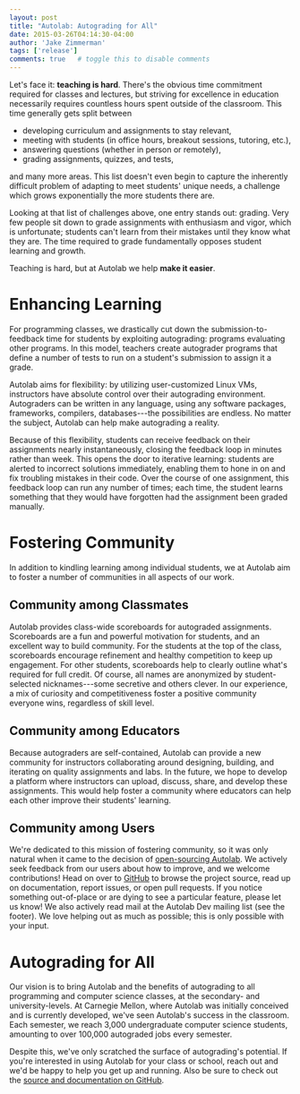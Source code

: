 ```yaml
---
layout: post
title: "Autolab: Autograding for All"
date: 2015-03-26T04:14:30-04:00
author: 'Jake Zimmerman'
tags: ['release']
comments: true   # toggle this to disable comments
---
```


Let's face it: __teaching is hard__. There's the obvious time commitment
required for classes and lectures, but striving for excellence in education
necessarily requires countless hours spent outside of the classroom. This time
generally gets split between

- developing curriculum and assignments to stay relevant,
- meeting with students (in office hours, breakout sessions, tutoring, etc.),
- answering questions (whether in person or remotely),
- grading assignments, quizzes, and tests,

and many more areas. This list doesn't even begin to capture the inherently
difficult problem of adapting to meet students' unique needs, a challenge which
grows exponentially the more students there are.

Looking at that list of challenges above, one entry stands out: grading. Very
few people sit down to grade assignments with enthusiasm and vigor, which is
unfortunate; students can't learn from their mistakes until they know what they
are. The time required to grade fundamentally opposes student learning and
growth.

Teaching is hard, but at Autolab we help __make it easier__.


# Enhancing Learning

For programming classes, we drastically cut down the submission-to-feedback time
for students by exploiting autograding: programs evaluating other programs. In
this model, teachers create autograder programs that define a number of tests to
run on a student's submission to assign it a grade.

Autolab aims for flexibility: by utilizing user-customized Linux VMs,
instructors have absolute control over their autograding environment.
Autograders can be written in any language, using any software packages,
frameworks, compilers, databases---the possibilities are endless. No matter the
subject, Autolab can help make autograding a reality.

Because of this flexibility, students can receive feedback on their assignments
nearly instantaneously, closing the feedback loop in minutes rather than week.
This opens the door to iterative learning: students are alerted to incorrect
solutions immediately, enabling them to hone in on and fix troubling mistakes in
their code. Over the course of one assignment, this feedback loop can run any
number of times; each time, the student learns something that they would have
forgotten had the assignment been graded manually.


# Fostering Community

In addition to kindling learning among individual students, we at Autolab aim to
foster a number of communities in all aspects of our work.


## Community among Classmates

Autolab provides class-wide scoreboards for autograded assignments. Scoreboards
are a fun and powerful motivation for students, and an excellent way to build
community. For the students at the top of the class, scoreboards encourage
refinement and healthy competition to keep up engagement. For other students,
scoreboards help to clearly outline what's required for full credit. Of course,
all names are anonymized by student-selected nicknames---some secretive and
others clever. In our experience, a mix of curiosity and competitiveness foster
a positive community everyone wins, regardless of skill level.


## Community among Educators

Because autograders are self-contained, Autolab can provide a new community for
instructors collaborating around designing, building, and iterating on quality
assignments and labs. In the future, we hope to develop a platform where
instructors can upload, discuss, share, and develop these assignments. This
would help foster a community where educators can help each other improve their
students' learning.


## Community among Users

We're dedicated to this mission of fostering community, so it was only natural
when it came to the decision of [open-sourcing Autolab][gh-autolab]. We actively
seek feedback from our users about how to improve, and we welcome contributions!
Head on over to [GitHub][gh-autolab] to browse the project source, read up on
documentation, report issues, or open pull requests. If you notice something
out-of-place or are dying to see a particular feature, please let us know! We
also actively read mail at the Autolab Dev mailing list (see the footer). We
love helping out as much as possible; this is only possible with your input.


# Autograding for All

Our vision is to bring Autolab and the benefits of autograding to all
programming and computer science classes, at the secondary- and
university-levels. At Carnegie Mellon, where Autolab was initially conceived and
is currently developed, we've seen Autolab's success in the classroom. Each
semester, we reach 3,000 undergraduate computer science students, amounting to
over 100,000 autograded jobs every semester.

Despite this, we've only scratched the surface of autograding's potential. If
you're interested in using Autolab for your class or school, reach out and we'd
be happy to help you get up and running. Also be sure to check out the [source
and documentation on GitHub][gh-autolab].



[gh-autolab]: https://github.com/autolab/Autolab
